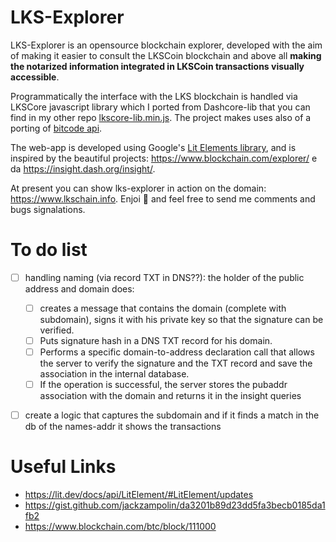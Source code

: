 # LKS-Explorer
LKS-Explorer is an opensource blockchain explorer, developed with the aim of making it easier to consult the LKSCoin blockchain and above all **making the notarized information integrated in LKSCoin transactions visually accessible**. 

Programmatically the interface with the LKS blockchain is handled via LKSCore javascript library which I ported from Dashcore-lib that you can find in my other repo [lkscore-lib.min.js](https://github.com/ivpcode/lkscore-lib). The project makes uses also of a porting of [bitcode api](https://github.com/bitpay/bitcore#bitcore).

The web-app is developed using Google's [Lit Elements library](https://lit.dev/), and is inspired by the beautiful projects: https://www.blockchain.com/explorer/ e da https://insight.dash.org/insight/.

At present you can show lks-explorer in action on the domain: https://www.lkschain.info. 
Enjoi 🙂 and feel free to send me comments and bugs signalations.

# To do list
* [ ] handling naming (via record TXT in DNS??): the holder of the public address and domain does:
     * [ ] creates a message that contains the domain (complete with subdomain), signs it with his private key so that the signature can be verified. 
     * [ ] Puts signature hash in a DNS TXT record for his domain. 
     * [ ] Performs a specific domain-to-address declaration call that allows the server to verify the signature and the TXT record and save the association in the internal database. 
     * [ ] If the operation is successful, the server stores the pubaddr association with the domain and returns it in the insight queries
* [ ] create a logic that captures the subdomain and if it finds a match in the db of the names-addr it shows the transactions



# Useful Links

* https://lit.dev/docs/api/LitElement/#LitElement/updates
* https://gist.github.com/jackzampolin/da3201b89d23dd5fa3becb0185da1fb2
* https://www.blockchain.com/btc/block/111000
